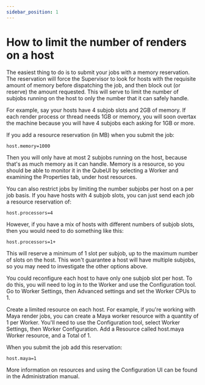 ```yaml
---
sidebar_position: 1
---
```


# How to limit the number of renders on a host

The easiest thing to do is to submit your jobs with a memory reservation. The
reservation will force the Supervisor to look for hosts with the requisite
amount of memory before dispatching the job, and then block out (or reserve)
the amount requested. This will serve to limit the number of subjobs running
on the host to only the number that it can safely handle.

For example, say your hosts have 4 subjob slots and 2GB of memory. If each
render process or thread needs 1GB or memory, you will soon overtax the
machine because you will have 4 subjobs each asking for 1GB or more.

If you add a resource reservation (in MB) when you submit the job:

`host.memory=1000`

Then you will only have at most 2 subjobs running on the host, because that's
as much memory as it can handle. Memory is a resource, so you should be able
to monitor it in the QubeUI by selecting a Worker and examining the
Properties tab, under host resources.

You can also restrict jobs by limiting the number subjobs per host on a per
job basis. If you have hosts with 4 subjob slots, you can just send each job a
resource reservation of:
    
`host.processors=4`

However, if you have a mix of hosts with different numbers of subjob slots,
then you would need to do something like this:

`host.processors=1+`

This will reserve a minimum of 1 slot per subjob, up to the maximum number of
slots on the host. This won't guarantee a host will have multiple subjobs, so
you may need to investigate the other options above.

You could reconfigure each host to have only one subjob slot per host. To do
this, you will need to log in to the Worker and use the Configuration tool. Go
to Worker Settings, then Advanced settings and set the Worker CPUs to 1.

Create a limited resource on each host. For example, if you're working with
Maya render jobs, you can create a Maya worker resource with a quantity of 1
per Worker. You'll need to use the Configuration tool, select Worker Settings,
then Worker Configuration. Add a Resource called host.maya Worker resource,
and a Total of 1.

When you submit the job add this reservation:
    
`host.maya=1`

More information on resources and using the Configuration UI can be found in
the Administration manual.

